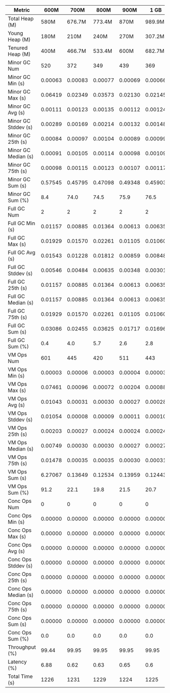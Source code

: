 | Metric | 600M | 700M | 800M | 900M | 1 GB | 2 GB | 4 GB | 8 GB |
|------|----|----|----|----|----|----|----|----|
| Total Heap (M) | 580M | 676.7M | 773.4M | 870M | 989.9M | 1979.8M | 3959.5M | 7918.9M |
| Young Heap (M) | 180M | 210M | 240M | 270M | 307.2M | 614.4M | 1228.8M | 2457.6M |
| Tenured Heap (M) | 400M | 466.7M | 533.4M | 600M | 682.7M | 1365.4M | 2730.7M | 5461.4M |
| Minor GC Num | 520 | 372 | 349 | 439 | 369 | 197 | 94 | 41 |
| Minor GC Min (s) | 0.00063 | 0.00083 | 0.00077 | 0.00069 | 0.00066 | 0.00072 | 0.00085 | 0.00103 |
| Minor GC Max (s) | 0.06419 | 0.02349 | 0.03573 | 0.02130 | 0.02145 | 0.02156 | 0.02204 | 0.02401 |
| Minor GC Avg (s) | 0.00111 | 0.00123 | 0.00135 | 0.00112 | 0.00124 | 0.00126 | 0.00276 | 0.00485 |
| Minor GC Stddev (s) | 0.00289 | 0.00169 | 0.00214 | 0.00132 | 0.00148 | 0.00225 | 0.00409 | 0.00574 |
| Minor GC 25th (s) | 0.00084 | 0.00097 | 0.00104 | 0.00089 | 0.00099 | 0.00090 | 0.00104 | 0.00125 |
| Minor GC Median (s) | 0.00091 | 0.00105 | 0.00114 | 0.00098 | 0.00109 | 0.00097 | 0.00116 | 0.00164 |
| Minor GC 75th (s) | 0.00098 | 0.00115 | 0.00123 | 0.00107 | 0.00117 | 0.00107 | 0.00143 | 0.00725 |
| Minor GC Sum (s) | 0.57545 | 0.45795 | 0.47098 | 0.49348 | 0.45903 | 0.24834 | 0.25916 | 0.19887 |
| Minor GC Sum (%) | 8.4 | 74.0 | 74.5 | 75.9 | 76.5 | 68.9 | 76.4 | 81.2 |
| Full GC Num | 2 | 2 | 2 | 2 | 2 | 2 | 2 | 2 |
| Full GC Min (s) | 0.01157 | 0.00885 | 0.01364 | 0.00613 | 0.00635 | 0.00616 | 0.00602 | 0.00578 |
| Full GC Max (s) | 0.01929 | 0.01570 | 0.02261 | 0.01105 | 0.01060 | 0.01020 | 0.01077 | 0.01096 |
| Full GC Avg (s) | 0.01543 | 0.01228 | 0.01812 | 0.00859 | 0.00848 | 0.00818 | 0.00839 | 0.00837 |
| Full GC Stddev (s) | 0.00546 | 0.00484 | 0.00635 | 0.00348 | 0.00301 | 0.00286 | 0.00336 | 0.00367 |
| Full GC 25th (s) | 0.01157 | 0.00885 | 0.01364 | 0.00613 | 0.00635 | 0.00616 | 0.00602 | 0.00578 |
| Full GC Median (s) | 0.01157 | 0.00885 | 0.01364 | 0.00613 | 0.00635 | 0.00616 | 0.00602 | 0.00578 |
| Full GC 75th (s) | 0.01929 | 0.01570 | 0.02261 | 0.01105 | 0.01060 | 0.01020 | 0.01077 | 0.01096 |
| Full GC Sum (s) | 0.03086 | 0.02455 | 0.03625 | 0.01717 | 0.01696 | 0.01636 | 0.01678 | 0.01674 |
| Full GC Sum (%) | 0.4 | 4.0 | 5.7 | 2.6 | 2.8 | 4.5 | 4.9 | 6.8 |
| VM Ops Num | 601 | 445 | 420 | 511 | 443 | 267 | 171 | 108 |
| VM Ops Min (s) | 0.00003 | 0.00006 | 0.00003 | 0.00004 | 0.00003 | 0.00004 | 0.00004 | 0.00004 |
| VM Ops Max (s) | 0.07461 | 0.00096 | 0.00072 | 0.00204 | 0.00088 | 0.01362 | 0.01403 | 0.00161 |
| VM Ops Avg (s) | 0.01043 | 0.00031 | 0.00030 | 0.00027 | 0.00028 | 0.00036 | 0.00037 | 0.00027 |
| VM Ops Stddev (s) | 0.01054 | 0.00008 | 0.00009 | 0.00011 | 0.00010 | 0.00102 | 0.00123 | 0.00016 |
| VM Ops 25th (s) | 0.00203 | 0.00027 | 0.00024 | 0.00024 | 0.00024 | 0.00022 | 0.00020 | 0.00020 |
| VM Ops Median (s) | 0.00749 | 0.00030 | 0.00030 | 0.00027 | 0.00027 | 0.00026 | 0.00025 | 0.00026 |
| VM Ops 75th (s) | 0.01478 | 0.00035 | 0.00035 | 0.00030 | 0.00031 | 0.00029 | 0.00029 | 0.00031 |
| VM Ops Sum (s) | 6.27067 | 0.13649 | 0.12534 | 0.13959 | 0.12443 | 0.09553 | 0.06344 | 0.02925 |
| VM Ops Sum (%) | 91.2 | 22.1 | 19.8 | 21.5 | 20.7 | 26.5 | 18.7 | 11.9 |
| Conc Ops Num | 0 | 0 | 0 | 0 | 0 | 0 | 0 | 0 |
| Conc Ops Min (s) | 0.00000 | 0.00000 | 0.00000 | 0.00000 | 0.00000 | 0.00000 | 0.00000 | 0.00000 |
| Conc Ops Max (s) | 0.00000 | 0.00000 | 0.00000 | 0.00000 | 0.00000 | 0.00000 | 0.00000 | 0.00000 |
| Conc Ops Avg (s) | 0.00000 | 0.00000 | 0.00000 | 0.00000 | 0.00000 | 0.00000 | 0.00000 | 0.00000 |
| Conc Ops Stddev (s) | 0.00000 | 0.00000 | 0.00000 | 0.00000 | 0.00000 | 0.00000 | 0.00000 | 0.00000 |
| Conc Ops 25th (s) | 0.00000 | 0.00000 | 0.00000 | 0.00000 | 0.00000 | 0.00000 | 0.00000 | 0.00000 |
| Conc Ops Median (s) | 0.00000 | 0.00000 | 0.00000 | 0.00000 | 0.00000 | 0.00000 | 0.00000 | 0.00000 |
| Conc Ops 75th (s) | 0.00000 | 0.00000 | 0.00000 | 0.00000 | 0.00000 | 0.00000 | 0.00000 | 0.00000 |
| Conc Ops Sum (s) | 0.00000 | 0.00000 | 0.00000 | 0.00000 | 0.00000 | 0.00000 | 0.00000 | 0.00000 |
| Conc Ops Sum (%) | 0.0 | 0.0 | 0.0 | 0.0 | 0.0 | 0.0 | 0.0 | 0.0 |
| Throughput (%) | 99.44 | 99.95 | 99.95 | 99.95 | 99.95 | 99.97 | 99.97 | 99.98 |
| Latency (%) | 6.88 | 0.62 | 0.63 | 0.65 | 0.6 | 0.36 | 0.34 | 0.24 |
| Total Time (s) | 1226 | 1231 | 1229 | 1224 | 1225 | 1224 | 1225 | 1225 |
